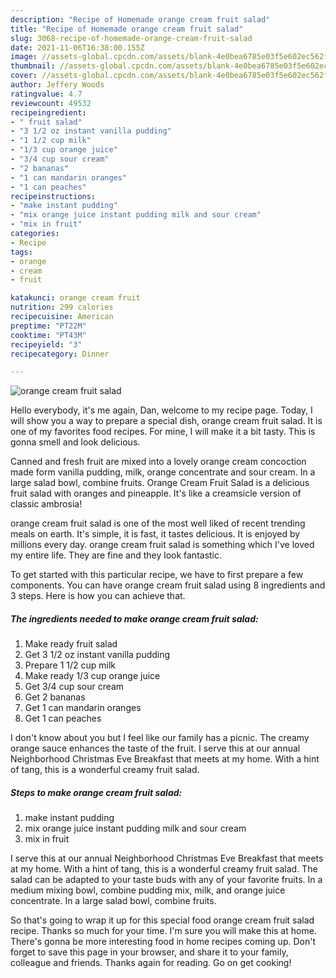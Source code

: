 ```yaml
---
description: "Recipe of Homemade orange cream fruit salad"
title: "Recipe of Homemade orange cream fruit salad"
slug: 3068-recipe-of-homemade-orange-cream-fruit-salad
date: 2021-11-06T16:38:00.155Z
image: //assets-global.cpcdn.com/assets/blank-4e0bea6785e03f5e602ec562f230caae08da540cada707380b4fe1bbebba43da.png
thumbnail: //assets-global.cpcdn.com/assets/blank-4e0bea6785e03f5e602ec562f230caae08da540cada707380b4fe1bbebba43da.png
cover: //assets-global.cpcdn.com/assets/blank-4e0bea6785e03f5e602ec562f230caae08da540cada707380b4fe1bbebba43da.png
author: Jeffery Woods
ratingvalue: 4.7
reviewcount: 49532
recipeingredient:
- " fruit salad"
- "3 1/2 oz instant vanilla pudding"
- "1 1/2 cup milk"
- "1/3 cup orange juice"
- "3/4 cup sour cream"
- "2 bananas"
- "1 can mandarin oranges"
- "1 can peaches"
recipeinstructions:
- "make instant pudding"
- "mix orange juice instant pudding milk and sour cream"
- "mix in fruit"
categories:
- Recipe
tags:
- orange
- cream
- fruit

katakunci: orange cream fruit 
nutrition: 299 calories
recipecuisine: American
preptime: "PT22M"
cooktime: "PT43M"
recipeyield: "3"
recipecategory: Dinner

---
```



![orange cream fruit salad](//assets-global.cpcdn.com/assets/blank-4e0bea6785e03f5e602ec562f230caae08da540cada707380b4fe1bbebba43da.png)

Hello everybody, it's me again, Dan, welcome to my recipe page. Today, I will show you a way to prepare a special dish, orange cream fruit salad. It is one of my favorites food recipes. For mine, I will make it a bit tasty. This is gonna smell and look delicious.

Canned and fresh fruit are mixed into a lovely orange cream concoction made form vanilla pudding, milk, orange concentrate and sour cream. In a large salad bowl, combine fruits. Orange Cream Fruit Salad is a delicious fruit salad with oranges and pineapple. It&#39;s like a creamsicle version of classic ambrosia!

orange cream fruit salad is one of the most well liked of recent trending meals on earth. It's simple, it is fast, it tastes delicious. It is enjoyed by millions every day. orange cream fruit salad is something which I've loved my entire life. They are fine and they look fantastic.


To get started with this particular recipe, we have to first prepare a few components. You can have orange cream fruit salad using 8 ingredients and 3 steps. Here is how you can achieve that.

<!--inarticleads1-->

##### The ingredients needed to make orange cream fruit salad:

1. Make ready  fruit salad
1. Get 3 1/2 oz instant vanilla pudding
1. Prepare 1 1/2 cup milk
1. Make ready 1/3 cup orange juice
1. Get 3/4 cup sour cream
1. Get 2 bananas
1. Get 1 can mandarin oranges
1. Get 1 can peaches


I don&#39;t know about you but I feel like our family has a picnic. The creamy orange sauce enhances the taste of the fruit. I serve this at our annual Neighborhood Christmas Eve Breakfast that meets at my home. With a hint of tang, this is a wonderful creamy fruit salad. 

<!--inarticleads2-->

##### Steps to make orange cream fruit salad:

1. make instant pudding
1. mix orange juice instant pudding milk and sour cream
1. mix in fruit


I serve this at our annual Neighborhood Christmas Eve Breakfast that meets at my home. With a hint of tang, this is a wonderful creamy fruit salad. The salad can be adapted to your taste buds with any of your favorite fruits. In a medium mixing bowl, combine pudding mix, milk, and orange juice concentrate. In a large salad bowl, combine fruits. 

So that's going to wrap it up for this special food orange cream fruit salad recipe. Thanks so much for your time. I'm sure you will make this at home. There's gonna be more interesting food in home recipes coming up. Don't forget to save this page in your browser, and share it to your family, colleague and friends. Thanks again for reading. Go on get cooking!
